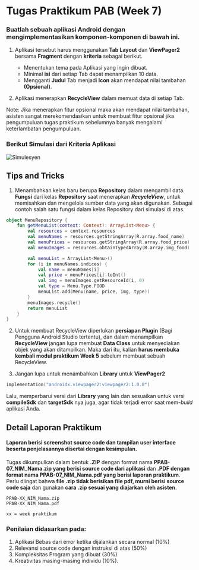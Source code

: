 # Tugas Praktikum PAB (Week 7)

### Buatlah sebuah aplikasi Android dengan mengimplementasikan komponen-komponen di bawah ini.
 
 1. Aplikasi tersebut harus menggunakan **Tab Layout** dan **ViewPager2** bersama **Fragment** dengan **kriteria** sebagai berikut.
      - Menentukan tema pada Aplikasi yang ingin dibuat.
      - Minimal **isi** dari setiap Tab dapat menampilkan 10 data.
      - Mengganti **Judul** Tab menjadi **Icon** akan mendapat nilai tambahan **(Opsional)**.
        
 2. Aplikasi menerapkan **RecycleView** dalam memuat data di setiap Tab.

  Note: Jika menerapkan fitur opsional maka akan mendapat nilai tambahan, asisten sangat merekomendasikan untuk membuat fitur opsional jika pengumpuluan tugas praktikum sebelumnya banyak mengalami keterlambatan pengumpuluan.

### Berikut Simulasi dari Kriteria Aplikasi

![Simulesyen](simulasi.gif)


## Tips and Tricks
 1. Menambahkan kelas baru berupa **Repository** dalam mengambil data. **Fungsi** dari kelas **Repository** saat menerapkan ***RecycleView***,  untuk memisahkan dan mengelola sumber data yang akan digunakan. Sebagai contoh salah satu fungsi dalam kelas Repository dari simulasi di atas.
```kotlin
object MenuRepository {
    fun getMenuList(context: Context): ArrayList<Menu> {
        val resources = context.resources
        val menuNames = resources.getStringArray(R.array.food_name)
        val menuPrices = resources.getStringArray(R.array.food_price)
        val menuImages = resources.obtainTypedArray(R.array.img_food)

        val menuList = ArrayList<Menu>()
        for (i in menuNames.indices) {
            val name = menuNames[i]
            val price = menuPrices[i].toInt()
            val img = menuImages.getResourceId(i, 0)
            val type = Menu.Type.FOOD
            menuList.add(Menu(name, price, img, type))
        }
        menuImages.recycle()
        return menuList
    }
}
```

 2. Untuk membuat RecycleView diperlukan **persiapan Plugin** (Bagi Pengguna Android Studio tertentu), dan dalam menampilkan **RecycleView** jangan lupa membuat **Data Class** untuk menyediakan objek yang akan ditampilkan. Maka dari itu, kalian **harus membuka kembali modul praktikum Week 5** sebelum membuat sebuah RecycleView.

 3. Jangan lupa untuk menambahkan **Library** untuk **ViewPager2**

```kotlin
implementation("androidx.viewpager2:viewpager2:1.0.0")
```
   Lalu, memperbarui versi dari **Library** yang lain dan sesuaikan untuk versi **compileSdk** dan **targetSdk** nya juga, agar tidak terjadi error saat mem-*build* aplikasi Anda.


## Detail Laporan Praktikum
#### Laporan berisi screenshot source code dan tampilan user interface beserta penjelasannya disertai dengan kesimpulan. 
    
Tugas dikumpulkan dalam bentuk **.ZIP** dengan format nama **PPAB-07_NIM_Nama.zip yang berisi source code dari aplikasi** dan **.PDF dengan format nama PPAB-07_NIM_Nama.pdf yang berisi laporan praktikum**. Perlu diingat bahwa **file .zip tidak berisikan file pdf, murni berisi source code saja** dan gunakan **cara .zip sesuai yang diajarkan oleh asisten**.

    PPAB-XX_NIM_Nama.zip
    PPAB-XX_NIM_Nama.pdf
    
    xx = week praktikum

### Penilaian didasarkan pada: 

  1. Aplikasi Bebas dari error ketika dijalankan secara normal (10%)
  2. Relevansi source code dengan instruksi di atas (50%) 
  3. Kompleksitas Program yang dibuat (30%)
  4. Kreativitas masing-masing individu (10%). 
